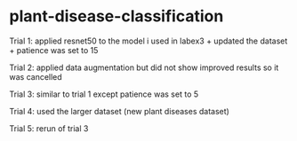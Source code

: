 # plant-disease-classification

Trial 1: applied resnet50 to the model i used in labex3 + updated the dataset + patience was set to 15

Trial 2: applied data augmentation but did not show improved results so it was cancelled

Trial 3: similar to trial 1 except patience was set to 5

Trial 4: used the larger dataset (new plant diseases dataset)

Trial 5: rerun of trial 3

